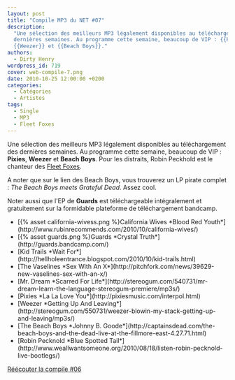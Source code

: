 ```yaml
---
layout: post
title: "Compile MP3 du NET #07"
description:
  "Une sélection des meilleurs MP3 légalement disponibles au téléchargement des
  dernières semaines. Au programme cette semaine, beaucoup de VIP : {{Pixies}},
  {{Weezer}} et {{Beach Boys}}."
authors:
  - Dirty Henry
wordpress_id: 719
cover: web-compile-7.png
date: 2010-10-25 12:00:00 +0200
categories:
  - Catégories
  - Artistes
tags:
  - Single
  - MP3
  - Fleet Foxes
---
```


Une sélection des meilleurs MP3 légalement disponibles au téléchargement des
dernières semaines. Au programme cette semaine, beaucoup de VIP : **Pixies**,
**Weezer** et **Beach Boys**. Pour les distraits, Robin Peckhold est le chanteur
des [Fleet Foxes](213).

A noter que sur le lien des Beach Boys, vous trouverez un LP pirate complet :
_The Beach Boys meets Grateful Dead_. Assez cool.

Noter aussi que l'EP de **Guards** est téléchargeable intégralement et
gratuitement sur la formidable plateforme de téléchargement bandcamp.

<ul class="polaroids">
<li><div class=polaroid>[{% asset california-wivess.png %}California Wives
*Blood Red Youth*](http://www.rubinrecommends.com/2010/10/california-wives/)</div></li>
<li><div class=polaroid>[{% asset guards.png %}Guards
*Crystal Truth*](http://guards.bandcamp.com/)</div></li>
<li><div class=polaroid>[<img438>Kid Trails
*Wait For*](http://hellholeentrance.blogspot.com/2010/10/kid-trails.html)</div></li>
<li><div class=polaroid>[<img439>The Vaselines
*Sex With An X*](http://pitchfork.com/news/39629-new-vaselines-sex-with-an-x/)</div></li>
<li><div class=polaroid>[<img440>Mr. Dream
*Scarred For Life*](http://stereogum.com/540731/mr-dream-learn-the-language-stereogum-premiere/mp3s/)</div></li>
<li><div class=polaroid>[<img441>Pixies
*La La Love You*](http://pixiesmusic.com/interpol.html)</div></li>
<li><div class=polaroid>[<img442>Weezer
*Getting Up And Leaving*](http://stereogum.com/550731/weezer-blowin-my-stack-getting-up-and-leaving/mp3s/)</div></li>
<li><div class=polaroid>[<img443>The Beach Boys
*Johnny B. Goode*](http://captainsdead.com/the-beach-boys-and-the-dead-live-at-the-fillmore-east-4.27.71.html)</div></li>
<li><div class=polaroid>[<img444>Robin Pecknold
*Blue Spotted Tail*](http://www.weallwantsomeone.org/2010/08/18/listen-robin-pecknold-live-bootlegs/)</div></li>
</ul>

[Réécouter la compile #06](715)
